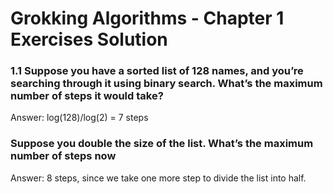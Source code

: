 # Grokking Algorithms - Chapter 1 Exercises Solution

### 1.1 Suppose you have a sorted list of 128 names, and you’re searching through it using binary search. What’s the maximum number of steps it would take? #

Answer: log(128)/log(2) = 7 steps

### Suppose you double the size of the list. What’s the maximum number of steps now

Answer: 8 steps, since we take one more step to divide the list into half.

